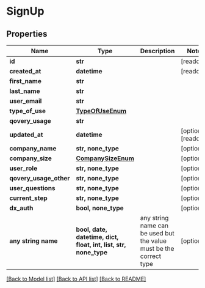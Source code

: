# SignUp


## Properties
Name | Type | Description | Notes
------------ | ------------- | ------------- | -------------
**id** | **str** |  | [readonly] 
**created_at** | **datetime** |  | [readonly] 
**first_name** | **str** |  | 
**last_name** | **str** |  | 
**user_email** | **str** |  | 
**type_of_use** | [**TypeOfUseEnum**](TypeOfUseEnum.md) |  | 
**qovery_usage** | **str** |  | 
**updated_at** | **datetime** |  | [optional] [readonly] 
**company_name** | **str, none_type** |  | [optional] 
**company_size** | [**CompanySizeEnum**](CompanySizeEnum.md) |  | [optional] 
**user_role** | **str, none_type** |  | [optional] 
**qovery_usage_other** | **str, none_type** |  | [optional] 
**user_questions** | **str, none_type** |  | [optional] 
**current_step** | **str, none_type** |  | [optional] 
**dx_auth** | **bool, none_type** |  | [optional] 
**any string name** | **bool, date, datetime, dict, float, int, list, str, none_type** | any string name can be used but the value must be the correct type | [optional]

[[Back to Model list]](../README.md#documentation-for-models) [[Back to API list]](../README.md#documentation-for-api-endpoints) [[Back to README]](../README.md)


